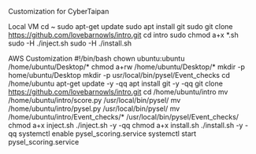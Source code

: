 Customization for CyberTaipan

Local VM
cd ~
sudo apt-get update
sudo apt install git
sudo git clone https://github.com/lovebarnowls/intro.git
cd intro
sudo chmod a+x *.sh
sudo -H ./inject.sh
sudo -H ./install.sh


AWS Customization
#!/bin/bash
chown ubuntu:ubuntu /home/ubuntu/Desktop/*
chmod a+rw /home/ubuntu/Desktop/*
mkdir -p home/ubuntu/Desktop
mkdir -p usr/local/bin/pysel/Event_checks
cd /home/ubuntu
apt-get update -y -qq
apt install git -y -qq
git clone https://github.com/lovebarnowls/intro.git
cd /home/ubuntu/intro
mv /home/ubuntu/intro/score.py /usr/local/bin/pysel/
mv /home/ubuntu/intro/pysel.py /usr/local/bin/pysel/
mv /home/ubuntu/intro/Event_checks/* /usr/local/bin/pysel/Event_checks/
chmod a+x inject.sh
./inject.sh -y -qq
chmod a+x install.sh
./install.sh -y -qq
systemctl enable pysel_scoring.service
systemctl start pysel_scoring.service
